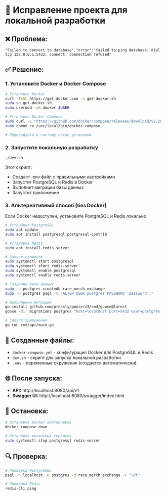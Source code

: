 # 🔧 Исправление проекта для локальной разработки

## ❌ Проблема:
```
"Failed to connect to database","error":"failed to ping database: dial tcp 127.0.0.1:5432: connect: connection refused"
```

## ✅ Решение:

### 1. Установите Docker и Docker Compose

```bash
# Установка Docker
curl -fsSL https://get.docker.com -o get-docker.sh
sudo sh get-docker.sh
sudo usermod -aG docker $USER

# Установка Docker Compose
sudo curl -L "https://github.com/docker/compose/releases/download/v2.20.0/docker-compose-$(uname -s)-$(uname -m)" -o /usr/local/bin/docker-compose
sudo chmod +x /usr/local/bin/docker-compose

# Перезайдите в систему после установки
```

### 2. Запустите локальную разработку

```bash
./dev.sh
```

Этот скрипт:
- Создаст .env файл с правильными настройками
- Запустит PostgreSQL и Redis в Docker
- Выполнит миграции базы данных
- Запустит приложение

### 3. Альтернативный способ (без Docker)

Если Docker недоступен, установите PostgreSQL и Redis локально:

```bash
# Установка PostgreSQL
sudo apt update
sudo apt install postgresql postgresql-contrib

# Установка Redis
sudo apt install redis-server

# Запуск сервисов
sudo systemctl start postgresql
sudo systemctl start redis-server
sudo systemctl enable postgresql
sudo systemctl enable redis-server

# Создание базы данных
sudo -u postgres createdb rare_merch_exchange
sudo -u postgres psql -c "ALTER USER postgres PASSWORD 'password';"

# Выполнение миграций
go install github.com/pressly/goose/v3/cmd/goose@latest
goose -dir migrations postgres "host=localhost port=5432 user=postgres password=password dbname=rare_merch_exchange sslmode=disable" up

# Запуск приложения
go run cmd/api/main.go
```

## 📁 Созданные файлы:

- `docker-compose.yml` - конфигурация Docker для PostgreSQL и Redis
- `dev.sh` - скрипт для запуска локальной разработки
- `.env` - переменные окружения (создается автоматически)

## 🌐 После запуска:

- **API:** http://localhost:8080/api/v1
- **Swagger UI:** http://localhost:8080/swagger/index.html

## 🛑 Остановка:

```bash
# Остановка Docker контейнеров
docker-compose down

# Остановка локальных сервисов
sudo systemctl stop postgresql redis-server
```

## 🔍 Проверка:

```bash
# Проверка PostgreSQL
psql -h localhost -U postgres -d rare_merch_exchange -c "\dt"

# Проверка Redis
redis-cli ping
```
